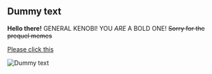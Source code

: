 Dummy text
------
**Hello there!**
GENERAL KENOBI! YOU *ARE* A BOLD ONE!
~~Sorry for the prequel memes~~

[Please click this](https://www.youtube.com/watch?v=dQw4w9WgXcQ "It's a surprise tool that will help us later...")

![Dummy text](https://d13ezvd6yrslxm.cloudfront.net/wp/wp-content/images/starwars-revengeofthesith-obiwan-transport-700x324.jpg "Oh, I'm not brave enough for politics.")